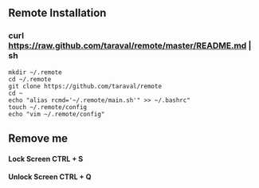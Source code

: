 ## Remote Installation
### curl https://raw.github.com/taraval/remote/master/README.md | sh

    mkdir ~/.remote
    cd ~/.remote
    git clone https://github.com/taraval/remote
    cd ~
    echo "alias rcmd='~/.remote/main.sh'" >> ~/.bashrc"
    touch ~/.remote/config
    echo "vim ~/.remote/config"

## Remove me

#### Lock Screen CTRL + S
#### Unlock Screen CTRL + Q
